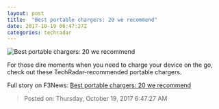 ```yaml
---
layout: post
title:  "Best portable chargers: 20 we recommend"
date: 2017-10-19 06:47:27Z
categories: techradar
---
```


![Best portable chargers: 20 we recommend](http://cdn.mos.cms.futurecdn.net/i3EFaxY6xaoxsAUicdmofL-1200-80.jpg)

For those dire moments when you need to charge your device on the go, check out these TechRadar-recommended portable chargers.


Full story on F3News: [Best portable chargers: 20 we recommend](http://www.f3nws.com/n/fyBsKF)

> Posted on: Thursday, October 19, 2017 6:47:27 AM
